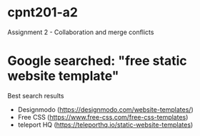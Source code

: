 # cpnt201-a2
Assignment 2 - Collaboration and merge conflicts
# Google searched: "free static website template"
 Best search results
  - Designmodo (https://designmodo.com/website-templates/)
   - Free CSS (https://www.free-css.com/free-css-templates)
   - teleport HQ (https://teleporthq.io/static-website-templates)
   
